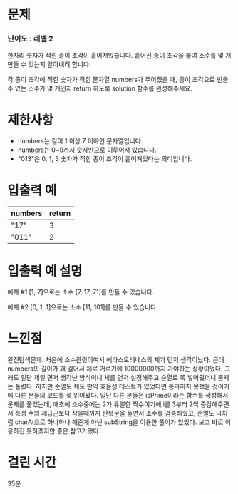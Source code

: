 # 문제

### 난이도 : 레벨 2

한자리 숫자가 적힌 종이 조각이 흩어져있습니다. 흩어진 종이 조각을 붙여 소수를 몇 개 만들 수 있는지 알아내려 합니다.

각 종이 조각에 적힌 숫자가 적힌 문자열 numbers가 주어졌을 때, 종이 조각으로 만들 수 있는 소수가 몇 개인지 return 하도록 solution 함수를 완성해주세요.

# 제한사항

- numbers는 길이 1 이상 7 이하인 문자열입니다.
- numbers는 0~9까지 숫자만으로 이루어져 있습니다.
- "013"은 0, 1, 3 숫자가 적힌 종이 조각이 흩어져있다는 의미입니다.

# 입출력 예

| numbers | return |
| ------- | ------ |
| "17"    | 3      |
| "011"   | 2      |

# 입출력 예 설명

예제 #1
[1, 7]으로는 소수 [7, 17, 71]를 만들 수 있습니다.

예제 #2
[0, 1, 1]으로는 소수 [11, 101]를 만들 수 있습니다.

# 느낀점

완전탐색문제. 처음에 소수관련이여서 에라스토테네스의 체가 먼저 생각이났다. 근데 numbers의 길이가 꽤 길어서 체로 거르기에 10000000까지 가야하는 상황이었다. 그래도 일단 제일 먼저 생각난 방식이니 체를 먼저 설정해주고 순열로 쭉 넣어줬더니 문제는 풀렸다. 하지만 순열도 체도 만약 효율성 테스트가 있었다면 통과하지 못했을 것이기에 다른 분들의 코드를 쭉 읽어봤다. 일단 다른 분들은 isPrime이라는 함수를 생성해서 문제를 풀었는데, 애초에 소수중에는 2가 유일한 짝수이기에 i를 3부터 2씩 증감해주면서 특정 수의 제급근보다 작을때까지 반복문을 돌면서 소수를 검증해줬고, 순열도 나처럼 charAt으로 하나하나 해준게 아닌 subString을 이용한 풀이가 있었다. 보고 바로 이용하진 못하겠지만 좋은 참고가됐다.

# 걸린 시간

35분
